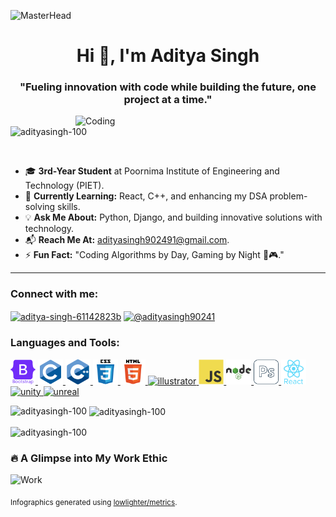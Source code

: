 <!-- ![MasterHead](https://1.bp.blogspot.com/-7A4WynwLsMw/XbBpCXG8fHI/AAAAAAAAMt4/uOa1bpLskYgrwGbllhSu2SDj_Mig8SXJQCLcBGAsYHQ/s1600/2000_600px.gif) -->

 ![MasterHead](https://user-images.githubusercontent.com/74038190/225813708-98b745f2-7d22-48cf-9150-083f1b00d6c9.gif)




<h1 align="center">Hi 👋, I'm Aditya Singh</h1>  
<h3 align="center">"Fueling innovation with code while building the future, one project at a time."</h3>  

<img align="right" alt="Coding" width="400" src="https://media1.giphy.com/media/1ylOHgLDKw7eD8WgoB/giphy.gif?cid=ecf05e47iq9cz9x1higrluo6ro0nrw1emucpsmavmj581c46&ep=v1_gifs_search&rid=giphy.gif&ct=g">


<p align="left"> <img src="https://komarev.com/ghpvc/?username=adityasingh-100&label=Profile%20views&color=0e75b6&style=flat" alt="adityasingh-100" /> </p>

<p align="left"> <a href="https://twitter.com/" target="blank"><img src="https://img.shields.io/twitter/follow/?logo=twitter&style=for-the-badge" alt="" /></a> </p>


- 🎓 **3rd-Year Student** at Poornima Institute of Engineering and Technology (PIET).  
- 🌱 **Currently Learning:** React, C++, and enhancing my DSA problem-solving skills.  
- 💡 **Ask Me About:** Python, Django, and building innovative solutions with technology.  
- 📬 **Reach Me At:** [adityasingh902491@gmail.com](mailto:adityasingh902491@gmail.com).  
- ⚡ **Fun Fact:** "Coding Algorithms by Day, Gaming by Night 🌙🎮."  

---
<h3 align="left">Connect with me:</h3>
<p align="left">
<a href="https://linkedin.com/in/aditya-singh-61142823b" target="blank"><img align="center" src="https://raw.githubusercontent.com/rahuldkjain/github-profile-readme-generator/master/src/images/icons/Social/linked-in-alt.svg" alt="aditya-singh-61142823b" height="30" width="40" /></a>
<a href="https://www.hackerrank.com/@adityasingh90241" target="blank"><img align="center" src="https://raw.githubusercontent.com/rahuldkjain/github-profile-readme-generator/master/src/images/icons/Social/hackerrank.svg" alt="@adityasingh90241" height="30" width="40" /></a>
</p>

<h3 align="left">Languages and Tools:</h3>
<p align="left"> <a href="https://getbootstrap.com" target="_blank" rel="noreferrer"> <img src="https://raw.githubusercontent.com/devicons/devicon/master/icons/bootstrap/bootstrap-plain-wordmark.svg" alt="bootstrap" width="40" height="40"/> </a> <a href="https://www.cprogramming.com/" target="_blank" rel="noreferrer"> <img src="https://raw.githubusercontent.com/devicons/devicon/master/icons/c/c-original.svg" alt="c" width="40" height="40"/> </a> <a href="https://www.w3schools.com/cpp/" target="_blank" rel="noreferrer"> <img src="https://raw.githubusercontent.com/devicons/devicon/master/icons/cplusplus/cplusplus-original.svg" alt="cplusplus" width="40" height="40"/> </a> <a href="https://www.w3schools.com/css/" target="_blank" rel="noreferrer"> <img src="https://raw.githubusercontent.com/devicons/devicon/master/icons/css3/css3-original-wordmark.svg" alt="css3" width="40" height="40"/> </a> <a href="https://www.w3.org/html/" target="_blank" rel="noreferrer"> <img src="https://raw.githubusercontent.com/devicons/devicon/master/icons/html5/html5-original-wordmark.svg" alt="html5" width="40" height="40"/> </a> <a href="https://www.adobe.com/in/products/illustrator.html" target="_blank" rel="noreferrer"> <img src="https://www.vectorlogo.zone/logos/adobe_illustrator/adobe_illustrator-icon.svg" alt="illustrator" width="40" height="40"/> </a> <a href="https://developer.mozilla.org/en-US/docs/Web/JavaScript" target="_blank" rel="noreferrer"> <img src="https://raw.githubusercontent.com/devicons/devicon/master/icons/javascript/javascript-original.svg" alt="javascript" width="40" height="40"/> </a> <a href="https://nodejs.org" target="_blank" rel="noreferrer"> <img src="https://raw.githubusercontent.com/devicons/devicon/master/icons/nodejs/nodejs-original-wordmark.svg" alt="nodejs" width="40" height="40"/> </a> <a href="https://www.photoshop.com/en" target="_blank" rel="noreferrer"> <img src="https://raw.githubusercontent.com/devicons/devicon/master/icons/photoshop/photoshop-line.svg" alt="photoshop" width="40" height="40"/> </a> <a href="https://reactjs.org/" target="_blank" rel="noreferrer"> <img src="https://raw.githubusercontent.com/devicons/devicon/master/icons/react/react-original-wordmark.svg" alt="react" width="40" height="40"/> </a> <a href="https://unity.com/" target="_blank" rel="noreferrer"> <img src="https://www.vectorlogo.zone/logos/unity3d/unity3d-icon.svg" alt="unity" width="40" height="40"/> </a> <a href="https://unrealengine.com/" target="_blank" rel="noreferrer"> <img src="https://raw.githubusercontent.com/kenangundogan/fontisto/036b7eca71aab1bef8e6a0518f7329f13ed62f6b/icons/svg/brand/unreal-engine.svg" alt="unreal" width="40" height="40"/> </a> </p>

<p><img align="left" src="https://github-readme-stats.vercel.app/api/top-langs?username=adityasingh-100&show_icons=true&locale=en&layout=compact" alt="adityasingh-100" /></p>

<p>&nbsp;<img align="center" src="https://github-readme-stats.vercel.app/api?username=adityasingh-100&show_icons=true&locale=en" alt="adityasingh-100" /></p>

<p><img align="center" src="https://github-readme-streak-stats.herokuapp.com/?user=adityasingh-100&" alt="adityasingh-100" /></p>




### 🔥 A Glimpse into My Work Ethic  
![Work](https://media.giphy.com/media/Ll22OhMLAlVDb8UQWe/giphy.gif)

<sub>Infographics generated using [lowlighter/metrics](https://github.com/lowlighter/metrics).</sub>

<!--
![MasterHead](https://user-images.githubusercontent.com/74038190/225813708-98b745f2-7d22-48cf-9150-083f1b00d6c9.gif)

<h1 align="center">Hi 👋, I'm Aditya Singh</h1>  
<h3 align="center">"Fueling innovation with code while building the future, one project at a time."</h3>  

<img align="right" alt="Coding" width="400" src="https://media.giphy.com/media/qgQUggAC3Pfv687qPC/giphy.gif">

---

### 🚀 Want to know what I'm currently working on?  
> 🌱 Diving deep into **Data Structures and Algorithms** and mastering **Web Development**.  
> 🔥 Check out my projects and progress on [GitHub](https://github.com/adityasingh-100).  

---

### 🌟 About Me  

- 🎓 **3rd-Year Student** at Poornima Institute of Engineering and Technology (PIET).  
- 🌱 **Currently Learning:** React, C++, and enhancing my DSA problem-solving skills.  
- 💡 **Ask Me About:** Python, Django, and building innovative solutions with technology.  
- 📬 **Reach Me At:** [adityasingh902491@gmail.com](mailto:adityasingh902491@gmail.com).  
- ⚡ **Fun Fact:** "Coding Algorithms by Day, Gaming by Night 🌙🎮."  

---

## 🌐 Connect With Me  

<p align="center">
  <a href="https://linkedin.com/in/aditya-singh-61142823b" target="blank">
    <img align="center" src="https://media.giphy.com/media/5VOnP7wcTVp3L4b8Nm/giphy.gif" alt="LinkedIn" height="50" width="50" />
  </a>
  <a href="https://www.hackerrank.com/@adityasingh90241" target="blank">
    <img align="center" src="https://media.giphy.com/media/xT9IgzoKnwFNmISR8I/giphy.gif" alt="HackerRank" height="50" width="50" />
  </a>
</p>

---

## 🛠️ Languages and Tools  

<p align="center">
  <img src="https://media.giphy.com/media/SWoSkN6DxTszqIKEqv/giphy.gif" alt="C" width="50" height="50" />
  <img src="https://media.giphy.com/media/3rCcV6sC1o2GY/giphy.gif" alt="C++" width="50" height="50" />
  <img src="https://media.giphy.com/media/kH1DBkPNyZPOk0BxrM/giphy.gif" alt="Python" width="50" height="50" />
  <img src="https://media.giphy.com/media/VgGthkhUvGgOit7Y9i/giphy.gif" alt="Django" width="50" height="50" />
  <img src="https://media.giphy.com/media/ln7z2eWriiQAllfVcn/giphy.gif" alt="HTML" width="50" height="50" />
  <img src="https://media.giphy.com/media/fsEaZldNC8A1PJ3mwp/giphy.gif" alt="CSS" width="50" height="50" />
  <img src="https://media.giphy.com/media/kH6CqYiquZawmU1HI6/giphy.gif" alt="MySQL" width="50" height="50" />
  <img src="https://media.giphy.com/media/UWt0rhp21JgLwoeFQP/giphy.gif" alt="PostgreSQL" width="50" height="50" />
  <img src="https://media.giphy.com/media/eNAsjO55tPbgaor7ma/giphy.gif" alt="Unity" width="50" height="50" />
</p>

---

## 📊 GitHub Stats  

<p align="center">
  <img align="center" src="https://github-readme-stats.vercel.app/api/top-langs?username=adityasingh-100&show_icons=true&locale=en&layout=compact" alt="Top Languages" />
  <img align="center" src="https://github-readme-stats.vercel.app/api?username=adityasingh-100&show_icons=true&locale=en" alt="GitHub Stats" />
  <img align="center" src="https://github-readme-streak-stats.herokuapp.com/?user=adityasingh-100&" alt="GitHub Streak" />
</p>

---

### 🔥 A Glimpse into My Work Ethic  
![Work](https://media.giphy.com/media/Ll22OhMLAlVDb8UQWe/giphy.gif)

<sub>Infographics generated using [lowlighter/metrics](https://github.com/lowlighter/metrics).</sub>


-->
